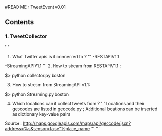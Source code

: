 #READ ME : TweetEvent v0.01

## Contents
### 1. TweetCollector
'''
1. What Twitter apis is it connected to ?
'''
-RESTAPIV1.1

-StreamingAPIV1.1
'''
2. How to stream from RESTAPIV1.1 :

$> python collector.py boston

3. How to stream from StreamingAPI v1.1:

$> python Streaming.py boston

4. Which locations can it collect tweets from ?
'''
Locations and their geocodes are listed in geocode.py ; Additional locations can be inserted as dictionary key-value pairs

Source : http://maps.googleapis.com/maps/api/geocode/json?address=%s&sensor=false"%place_name
'''
'''
